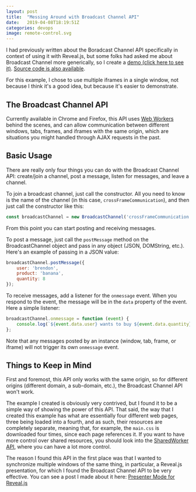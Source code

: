 ```yaml
---
layout: post
title:  "Messing Around with Broadcast Channel API"
date:   2019-04-08T18:19:51Z
categories: devops
image: remote-control.svg
---
```

I had previously written about the Boradcast Channel API specifically in context of using it with Reveal.js, but some folks had asked me about Broadcast Channel more generically, so I create a [demo (click here to see it)](https://www.digestibledevops.com/broadcast-channel-iframe-demo/). [Source code is also available](https://github.com/brendonthiede/broadcast-channel-iframe-demo).

For this example, I chose to use multiple iframes in a single window, not because I think it's a good idea, but because it's easier to demonstrate.

## The Broadcast Channel API

Currently available in Chrome and Firefox, this API uses [Web Workers](https://developer.mozilla.org/en-US/docs/Web/API/Web_Workers_API) behind the scenes, and can allow communication between different windows, tabs, frames, and iframes with the same origin, which are situations you might handled through AJAX requests in the past.

## Basic Usage

There are really only four things you can do with the Broadcast Channel API: create/join a channel, post a message, listen for messages, and leave a channel.

To join a broadcast channel, just call the constructor. All you need to know is the name of the channel (in this case, `crossFrameCommunication`), and then just call the constructor like this:

```javascript
const broadcastChannel = new BroadcastChannel('crossFrameCommunication');
```

From this point you can start posting and receiving messages.

To post a message, just call the `postMessage` method on the BroadcastChannel object and pass in any object (JSON, DOMString, etc.). Here's an example of passing in a JSON value:

```javascript
broadcastChannel.postMessage({
    user: 'brendon',
    product: 'banana',
    quantity: 8
});
```

To receive messages, add a listener for the `onmessage` event. When you respond to the event, the message will be in the `data` property of the event. Here a simple listener:

```javascript
broadcastChannel.onmessage = function (event) {
    console.log(`${event.data.user} wants to buy ${event.data.quantity} ${event.data.product}`);
};
```

Note that any messages posted by an instance (window, tab, frame, or iframe) will not trigger its own `onmessage` event.

## Things to Keep in Mind

First and foremost, this API only works with the same origin, so for different origins (different domain, a sub-domain, etc.), the Broadcast Channel API won't work.

The example I created is obviously very contrived, but I found it to be a simple way of showing the power of this API. That said, the way that I created this example has what are essentially four different web pages, three being loaded into a fourth, and as such, their resources are completely separate, meaning that, for example, the `main.css` is downloaded four times, since each page references it. If you want to have more control over shared resources, you should look into the [SharedWorker API](https://developer.mozilla.org/en-US/docs/Web/API/SharedWorker), where you can have a lot more control.

The reason I found this API in the first place was that I wanted to synchronize multiple windows of the same thing, in particular, a Reveal.js presentation, for which I found the Broadcast Channel API to be very effective. You can see a post I made about it here: [Presenter Mode for Reveal.js](https://www.digestibledevops.com/devops/2019/04/02/revealjs-presenter-remote.html)